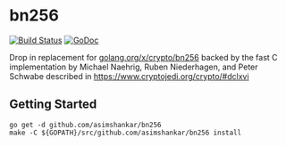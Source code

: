 # bn256
[![Build Status](https://travis-ci.org/asimshankar/bn256.svg)](https://travis-ci.org/asimshankar/bn256)
[![GoDoc](https://godoc.org/github.com/asimshankar/bn256?status.svg)](https://godoc.org/github.com/asimshankar/bn256)

Drop in replacement for
[golang.org/x/crypto/bn256](https://godoc.org/golang.org/x/crypto/bn256) backed
by the fast C implementation by Michael Naehrig, Ruben Niederhagen, and Peter
Schwabe described in https://www.cryptojedi.org/crypto/#dclxvi

## Getting Started
```
go get -d github.com/asimshankar/bn256
make -C ${GOPATH}/src/github.com/asimshankar/bn256 install
```
